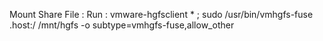 Mount Share File : 
Run : 
vmware-hgfsclient * ;
sudo /usr/bin/vmhgfs-fuse .host:/ /mnt/hgfs -o subtype=vmhgfs-fuse,allow_other

